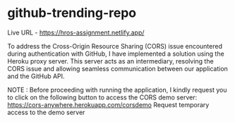 # github-trending-repo
Live URL - https://hros-assignment.netlify.app/

To address the Cross-Origin Resource Sharing (CORS) issue encountered during authentication with GitHub, I have implemented a solution using the Heroku proxy server. This server acts as an intermediary, resolving the CORS issue and allowing seamless communication between our application and the GitHub API.

NOTE :  Before proceeding with running the application, I kindly request you to click on the following button to access the CORS demo server:
https://cors-anywhere.herokuapp.com/corsdemo  Request temporary access to the demo server 
